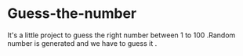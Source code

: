 # Guess-the-number
It's a little project to guess the right number between 1 to 100 .Random number is generated and we have to guess it .
